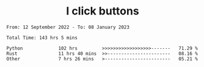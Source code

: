 <h1 align="center">
I click buttons
</h1>

<!--START_SECTION:waka-->

```text
From: 12 September 2022 - To: 08 January 2023

Total Time: 143 hrs 5 mins

Python             102 hrs         >>>>>>>>>>>>>>>>>>-------   71.29 %
Rust               11 hrs 40 mins  >>-----------------------   08.16 %
Other              7 hrs 26 mins   >------------------------   05.21 %
```

<!--END_SECTION:waka-->
